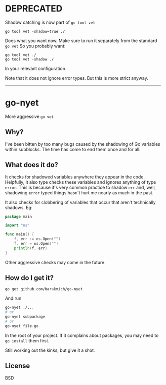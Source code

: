 # DEPRECATED

Shadow catching is now part of `go tool vet`

```
go tool vet -shadow=true ./
```
Does what you want now. Make sure to run it separately from the standard `go vet` So you probably want:

```
go tool vet ./
go tool vet -shadow ./
```

In your relevant configuration.

Note that it does not ignore error types. But this is more strict anyway.

---

# go-nyet
More aggressive `go vet`

## Why?

I've been bitten by too many bugs caused by the shadowing of Go variables within subblocks. The time has come to end them once and for all.

## What does it do?

It checks for shadowed variables anywhere they appear in the code. Helpfully, it also type checks these variables and ignores anything of type `error`. This is because it's very common practice to shadow `err` and, well, shadowing `error` typed things hasn't hurt me nearly as much in the past.

It also checks for clobbering of variables that occur that aren't technically shadows. Eg:
```go
package main

import "os"

func main() {
    f, err := os.Open("")
    f, err = os.Open("")
    println(f, err)
}
```

Other aggressive checks may come in the future.

## How do I get it?

```
go get github.com/barakmich/go-nyet
```

And run

```bash
go-nyet ./...
# or
go-nyet subpackage
# or
go-nyet file.go
```

In the root of your project. If it complains about packages, you may need to `go install` them first.

Still working out the kinks, but give it a shot.

## License

BSD
